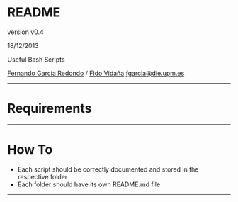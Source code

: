 # README
version v0.4

18/12/2013

Useful Bash Scripts

[Fernando García Redondo](http://www.fernandeando.com) / [Fido Vidaña](http://www.fidomenal.com)
[fgarcia@die.upm.es](mailto:fgarcia@die.upm.es)

****************************
# Requirements

****************************
# How To
* Each script should be correctly documented and stored in the respective folder
* Each folder should have its own README.md file
****************************
